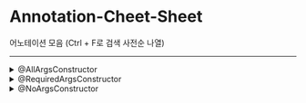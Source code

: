 # Annotation-Cheet-Sheet
어노테이션 모음 (Ctrl + F로 검색 사전순 나열)

* * *


<details>
<summary>@AllArgsConstructor</summary>
  사용되는 모든 필드 값을 파라미터로 받는 생성자를 만듭니다.
  
  
</details>


<details>
<summary>@RequiredArgsConstructor</summary>
  final이나 @NonNull인 필드 값만 파라미터로 받는 생성자를 만듭니다.
</details>



<details>
<summary>@NoArgsConstructor</summary>
  파라미터가 없는 기본 생성자를 만듭니다.
</details>
